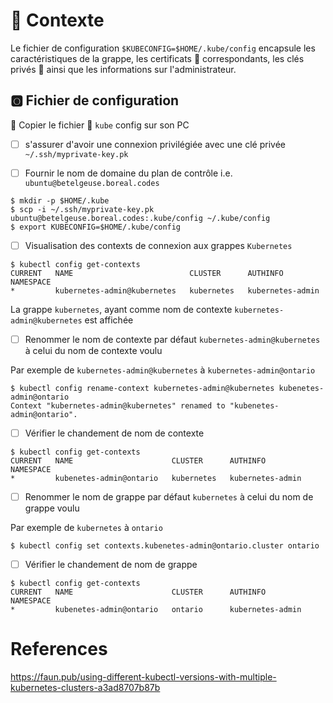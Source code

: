 # :card_index: Contexte

Le fichier de configuration `$KUBECONFIG=$HOME/.kube/config` encapsule les caractéristiques de la grappe, les certificats :closed_lock_with_key: correspondants, les clés privés :key: ainsi que les informations sur l'administrateur. 

## :o2: Fichier de configuration

:round_pushpin: Copier le fichier :ice_cube: `kube` config sur son PC

- [ ] s'assurer d'avoir une connexion privilégiée avec une clé privée `~/.ssh/myprivate-key.pk`

- [ ] Fournir le nom de domaine du plan de contrôle i.e. `ubuntu@betelgeuse.boreal.codes`

```
$ mkdir -p $HOME/.kube
$ scp -i ~/.ssh/myprivate-key.pk ubuntu@betelgeuse.boreal.codes:.kube/config ~/.kube/config
$ export KUBECONFIG=$HOME/.kube/config
```

- [ ] Visualisation des contexts de connexion aux grappes `Kubernetes`

```
$ kubectl config get-contexts
CURRENT   NAME                          CLUSTER      AUTHINFO           NAMESPACE
*         kubernetes-admin@kubernetes   kubernetes   kubernetes-admin   
```

La grappe `kubernetes`, ayant comme nom de contexte `kubernetes-admin@kubernetes` est affichée

- [ ] Renommer le nom de contexte par défaut `kubernetes-admin@kubernetes` à celui du nom de contexte voulu

Par exemple de `kubernetes-admin@kubernetes` à `kubernetes-admin@ontario`

```
$ kubectl config rename-context kubernetes-admin@kubernetes kubenetes-admin@ontario
Context "kubernetes-admin@kubernetes" renamed to "kubenetes-admin@ontario".
```

- [ ] Vérifier le chandement de nom de contexte

```
$ kubectl config get-contexts                                                      
CURRENT   NAME                      CLUSTER      AUTHINFO           NAMESPACE
*         kubenetes-admin@ontario   kubernetes   kubernetes-admin   
```

- [ ] Renommer le nom de grappe par défaut `kubernetes` à celui du nom de grappe voulu

Par exemple de `kubernetes` à `ontario`

```
$ kubectl config set contexts.kubenetes-admin@ontario.cluster ontario 
```

- [ ] Vérifier le chandement de nom de grappe

```
$ kubectl config get-contexts                                        
CURRENT   NAME                      CLUSTER      AUTHINFO           NAMESPACE
*         kubenetes-admin@ontario   ontario      kubernetes-admin   
```

# References

https://faun.pub/using-different-kubectl-versions-with-multiple-kubernetes-clusters-a3ad8707b87b
